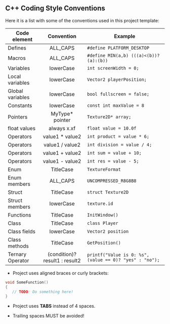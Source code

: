 ## C++ Coding Style Conventions

Here it is a list with some of the conventions used in this project template:

Code element | Convention | Example
--- | :---: | ---
Defines | ALL_CAPS | `#define PLATFORM_DESKTOP`
Macros | ALL_CAPS | `#define MIN(a,b) (((a)<(b))?(a):(b))`
Variables | lowerCase | `int screenWidth = 0;`
Local variables | lowerCase | `Vector2 playerPosition;`
Global variables | lowerCase | `bool fullscreen = false;`
Constants | lowerCase | `const int maxValue = 8`
Pointers | MyType* pointer | `Texture2D* array;`
float values | always x.xf | `float value = 10.0f`
Operators | value1 * value2 | `int product = value * 6;`
Operators | value1 / value2 | `int division = value / 4;`
Operators | value1 + value2 | `int sum = value + 10;`
Operators | value1 - value2 | `int res = value - 5;`
Enum | TitleCase | `TextureFormat`
Enum members | ALL_CAPS | `UNCOMPRESSED_R8G8B8`
Struct | TitleCase | `struct Texture2D`
Struct members |lowerCase | `texture.id`
Functions | TitleCase | `InitWindow()`
Class | TitleCase | `class Player`
Class fields | lowerCase | `Vector2 position`
Class methods | TitleCase | `GetPosition()`
Ternary Operator | (condition)? result1 : result2 | `printf("Value is 0: %s", (value == 0)? "yes" : "no");`

 - Project uses aligned braces or curly brackets:
```c
void SomeFunction()
{
   // TODO: Do something here!
}
```

 - Project uses **TABS** instead of 4 spaces.

 - Trailing spaces MUST be avoided!
